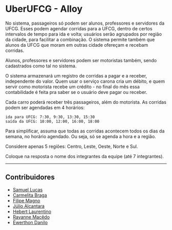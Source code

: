 # UberUFCG - Alloy

No sistema, passageiros só podem ser alunos, professores e servidores da UFCG. Esses podem agendar corridas para a UFCG, dentro de certos intervalos de tempo para ida e volta; usuários serão agrupados por região da cidade, para facilitar a combinação. O sistema permite também que alunos da UFCG que moram em outras cidade ofereçam e recebam corridas.

Alunos, professores e servidores podem ser motoristas também, sendo cadastrados como tal no sistema.

O sistema armazenará um registro de corridas a pagar e a receber, independente do valor. Quem usar o serviço carona cria um débito, e quem servir como motorista recebe um crédito - no final do mês essa contabilidade é feita pra saber se o usuário deve pagar ou receber.

Cada carro poderá receber três passageiros, além do motorista. As corridas podem ser agendadas em 4 horários:

    ida para UFCG: 7:30, 9:30, 13:30, 15:30
    saída da UFCG: 10:00, 12:00, 16:00, 18:00

Para simplificar, assuma que todas as corridas acontecem todos os dias da semana, no horário agendado. Ou seja, só se agenda a hora e a região.

Considere apenas 5 regiões: Centro, Leste, Oeste, Norte e Sul.

Coloque na resposta o nome dos integrantes da equipe (até 7 integrantes).

___

## Contribuidores

- [Samuel Lucas](https://github.com/SamuelLucasVM)
- [Carmelita Braga](https://github.com/CarmelitaBraga)
- [Filipe Magno](https://github.com/magnofilipe)
- [Júlio Alcantara](https://github.com/alcantarajulio)
- [Hebert Laurentino](https://github.com/laurentinoHebert)
- [Rayanne Macêdo](https://github.com/raiaiaia)
- [Ewerthon Danilo](https://github.com/eedanilo)
